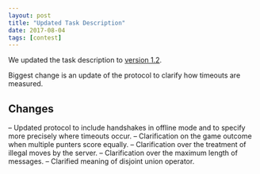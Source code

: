 ```yaml
---
layout: post
title: "Updated Task Description"
date: 2017-08-04
tags: [contest]
---
```


We updated the task description to [version 1.2](https://icfpcontest2017.github.io/static/task-v1.2.pdf).

Biggest change is an update of the protocol to clarify how timeouts are measured.


Changes
----

 – Updated protocol to include handshakes in offline mode and to specify more precisely where
timeouts occur.
 – Clarification on the game outcome when multiple punters score equally.
 – Clarification over the treatment of illegal moves by the server.
 – Clarification over the maximum length of messages.
 – Clarified meaning of disjoint union operator.
